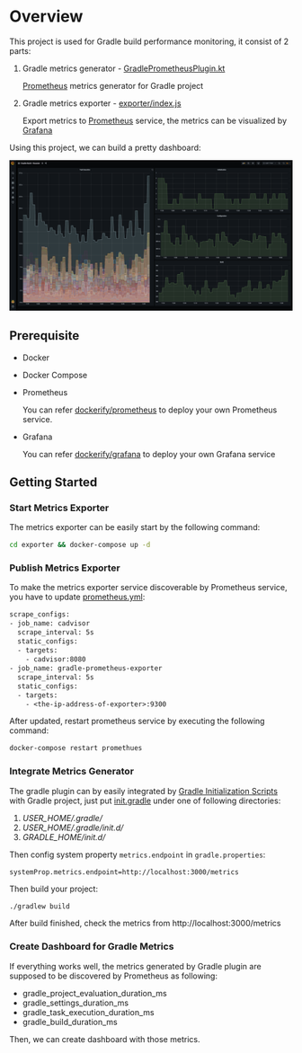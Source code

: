 # Overview

This project is used for Gradle build performance monitoring, it consist of 2 parts:

1. Gradle metrics generator - [GradlePrometheusPlugin.kt](./src/main/kotlin/io/johnsonlee/gradle/metrics/GradlePrometheusPlugin.kt)

    [Prometheus](https://prometheus.io) metrics generator for Gradle project
    
1. Gradle metrics exporter - [exporter/index.js](./exporter/index.js)

    Export metrics to [Prometheus](https://prometheus.io) service, the metrics can be visualized by [Grafana](https://grafana.com)

Using this project, we can build a pretty dashboard:

![Screenshot](./art/screenshot.png)

## Prerequisite

- Docker
- Docker Compose
- Prometheus

    You can refer [dockerify/prometheus](https://github.com/johnsonlee/dockerify/tree/main/prometheus) to deploy your own Prometheus service.

- Grafana

    You can refer [dockerify/grafana](https://github.com/johnsonlee/dockerify/tree/main/grafana) to deploy your own Grafana service

## Getting Started

### Start Metrics Exporter

The metrics exporter can be easily start by the following command:

```bash
cd exporter && docker-compose up -d
```

### Publish Metrics Exporter

To make the metrics exporter service discoverable by Prometheus service, you have to update [prometheus.yml](https://github.com/johnsonlee/dockerify/blob/main/prometheus/prometheus.yml):

```
scrape_configs:
- job_name: cadvisor
  scrape_interval: 5s
  static_configs:
  - targets:
    - cadvisor:8080
- job_name: gradle-prometheus-exporter
  scrape_interval: 5s
  static_configs:
  - targets:
    - <the-ip-address-of-exporter>:9300
```

After updated, restart prometheus service by executing the following command:

```bash
docker-compose restart promethues
```

### Integrate Metrics Generator

The gradle plugin can by easily integrated by [Gradle Initialization Scripts](https://docs.gradle.org/current/userguide/init_scripts.html) with Gradle project, just put [init.gradle](https://github.com/johnsonlee/gradle-prometheus-plugin/blob/main/src/main/resources/init.gradle) under one of following directories:

1. *USER_HOME/.gradle/*
1. *USER_HOME/.gradle/init.d/*
1. *GRADLE_HOME/init.d/*

Then config system property `metrics.endpoint` in `gradle.properties`:

```properties
systemProp.metrics.endpoint=http://localhost:3000/metrics
```

Then build your project:

```bash
./gradlew build
```

After build finished, check the metrics from http://localhost:3000/metrics

### Create Dashboard for Gradle Metrics

If everything works well, the metrics generated by Gradle plugin are supposed to be discovered by Prometheus as following:

- gradle_project_evaluation_duration_ms
- gradle_settings_duration_ms
- gradle_task_execution_duration_ms
- gradle_build_duration_ms

Then, we can create dashboard with those metrics.

